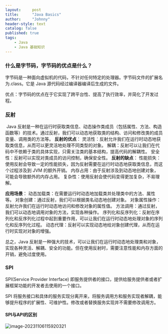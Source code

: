 ```yaml
---
layout:     post
title:      "Java Basics"
author:     "Johnny"
header-style: text
catalog: false
published: true
tags:
    - Java
    - Java 基础知识
---
```






### 什么是字节码，字节码的优点是什么？

字节码是一种面向虚拟机的代码，不针对任何特定的处理器。字节码文件的扩展名为.class。它是 Java 源代码经过编译器编译后生成的文件。

优点：字节码的优点在于它实现了跨平台性、提高了执行效率，并简化了开发过程。



### 反射

​	Java 反射是一种在运行时获取类信息、动态操作类成员（包括属性、方法、构造函数等）的技术。通过反射，我们可以动态地获取类的结构、访问和修改类的成员变量、调用类的方法等。
**反射的优点**：
灵活性：反射允许我们在运行时动态地获取类信息，从而可以更灵活地处理不同类型的对象。
解耦：反射可以让我们在代码中不依赖于类的具体实现，只需关注类的基本结构，提高代码的解耦性。
安全性：反射可以实现对类成员的访问控制，确保安全性。
**反射的缺点**：
性能损失：使用反射会导致一定的性能损失，因为反射需要在运行时动态地获取类信息，而这个过程涉及到 JVM 的额外开销。
内存占用：由于反射涉及到动态地创建对象，可能会导致额外的内存占用。
复杂性：使用反射会使代码变得更加复杂，不易理解。

**应用场景**：
动态加载类：在需要运行时动态地加载类并处理类中的方法、属性等。
对象创建：通过反射，我们可以根据类名动态地创建对象。
对象属性操作：反射允许我们在运行时动态地访问和修改对象的属性值。
方法调用：通过反射，我们可以动态地调用对象的方法，实现各种操作。
序列化和反序列化：反射在序列化和反序列化过程中起到重要作用，可以让我们在运行时动态地处理对象的序列化和反序列化过程。
动态代理：反射可以实现动态地给对象创建代理，从而在运行时实现对对象的增强。

总之，Java 反射是一种强大的技术，可以让我们在运行时动态地处理类和对象，实现各种灵活、解耦、安全的功能。但在使用反射时，需要注意性能和内存方面的开销，避免过度使用。



### SPI

SPI(Service Provider Interface) 即服务提供者的接口，提供给服务提供者或者扩展框架功能的开发者去使用的一个接口。

SPI 将服务接口和具体的服务实现分离开来，将服务调用方和服务实现者解耦，能够提升程序的扩展性、可维护性。修改或者替换服务实现并不需要修改调用方。



#### SPI与API的区别

![image-20231106115920321](https://cdn.jsdelivr.net/gh/zhongjunlee/image-store@main/images/image-20231106115920321.png)
